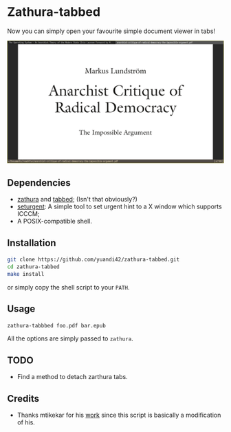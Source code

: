# Zathura-tabbed

Now you can simply open your favourite simple document viewer in tabs!

![screenshot](./screenshot.png)

## Dependencies

* [zathura](https://pwmt.org/projects/zathura/) and
  [tabbed](https://tools.suckless.org/tabbed/); (Isn't that obviously?)
* [seturgent](https://codemadness.org/git/seturgent/file/README.html): A simple
  tool to set urgent hint to a X window which supports ICCCM;
* A POSIX-compatible shell.


## Installation

```sh
git clone https://github.com/yuandi42/zathura-tabbed.git
cd zathura-tabbed
make install
```

or simply copy the shell script to your `PATH`.

## Usage

`zathura-tabbbed foo.pdf bar.epub`

All the options are simply passed to `zathura`.

## TODO

* Find a method to detach zarthura tabs.


## Credits

* Thanks mtikekar for his [work](https://github.com/mtikekar/zathura-tabbed)
  since this script is basically a modification of his.
